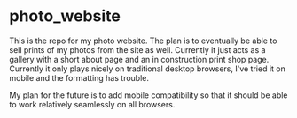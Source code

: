 # photo_website

This is the repo for my photo website. 
The plan is to eventually be able to sell prints of my photos from the site as well. 
Currently it just acts as a gallery with a short about page and an in construction print shop page.
Currently it only plays nicely on traditional desktop browsers, I've tried it on mobile and the formatting has trouble.

My plan for the future is to add mobile compatibility so that it should be able to work relatively seamlessly on all browsers.
